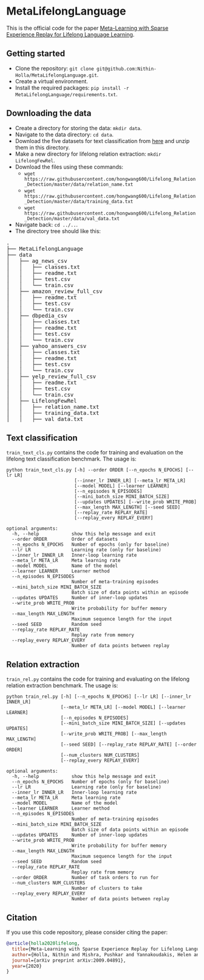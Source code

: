 # MetaLifelongLanguage

This is the official code for the paper [Meta-Learning with Sparse Experience Replay for Lifelong Language Learning](https://arxiv.org/abs/2009.04891).

## Getting started

- Clone the repository: `git clone git@github.com:Nithin-Holla/MetaLifelongLanguage.git`.
- Create a virtual environment.
- Install the required packages: `pip install -r MetaLifelongLanguage/requirements.txt`.

## Downloading the data

- Create a directory for storing the data: `mkdir data`.
- Navigate to the data directory: `cd data`.
- Download the five datasets for text classification from [here](https://tinyurl.com/y89zdadp) and unzip them in this directory.
- Make a new directory for lifelong relation extraction: `mkdir LifelongFewRel`.
- Download the files using these commands:
    - `wget https://raw.githubusercontent.com/hongwang600/Lifelong_Relation_Detection/master/data/relation_name.txt`
    - `wget https://raw.githubusercontent.com/hongwang600/Lifelong_Relation_Detection/master/data/training_data.txt`
    - `wget https://raw.githubusercontent.com/hongwang600/Lifelong_Relation_Detection/master/data/val_data.txt`
- Navigate back: `cd ../..`.
- The directory tree should like this:
<pre>
.
├── MetaLifelongLanguage
├── data
│   ├── ag_news_csv
│   │   ├── classes.txt
│   │   ├── readme.txt
│   │   ├── test.csv
│   │   └── train.csv
│   ├── amazon_review_full_csv
│   │   ├── readme.txt
│   │   ├── test.csv
│   │   └── train.csv
│   ├── dbpedia_csv
│   │   ├── classes.txt
│   │   ├── readme.txt
│   │   ├── test.csv
│   │   └── train.csv
│   ├── yahoo_answers_csv
│   │   ├── classes.txt
│   │   ├── readme.txt
│   │   ├── test.csv
│   │   └── train.csv
│   ├── yelp_review_full_csv
│   │   ├── readme.txt
│   │   ├── test.csv
│   │   └── train.csv
│   ├── LifelongFewRel
│   │   ├── relation_name.txt
│   │   ├── training_data.txt
│   │   ├── val_data.txt
</pre>


## Text classification

`train_text_cls.py` contains the code for training and evaluation on the lifelong text classification benchmark. The usage is:
```
python train_text_cls.py [-h] --order ORDER [--n_epochs N_EPOCHS] [--lr LR]
                         [--inner_lr INNER_LR] [--meta_lr META_LR]
                         [--model MODEL] [--learner LEARNER]
                         [--n_episodes N_EPISODES]
                         [--mini_batch_size MINI_BATCH_SIZE]
                         [--updates UPDATES] [--write_prob WRITE_PROB]
                         [--max_length MAX_LENGTH] [--seed SEED]
                         [--replay_rate REPLAY_RATE]
                         [--replay_every REPLAY_EVERY]

optional arguments:
  -h, --help            show this help message and exit
  --order ORDER         Order of datasets
  --n_epochs N_EPOCHS   Number of epochs (only for baseline)
  --lr LR               Learning rate (only for baseline)
  --inner_lr INNER_LR   Inner-loop learning rate
  --meta_lr META_LR     Meta learning rate
  --model MODEL         Name of the model
  --learner LEARNER     Learner method
  --n_episodes N_EPISODES
                        Number of meta-training episodes
  --mini_batch_size MINI_BATCH_SIZE
                        Batch size of data points within an episode
  --updates UPDATES     Number of inner-loop updates
  --write_prob WRITE_PROB
                        Write probability for buffer memory
  --max_length MAX_LENGTH
                        Maximum sequence length for the input
  --seed SEED           Random seed
  --replay_rate REPLAY_RATE
                        Replay rate from memory
  --replay_every REPLAY_EVERY
                        Number of data points between replay
```

## Relation extraction

`train_rel.py` contains the code for training and evaluating on the lifelong relation extraction benchmark. The usage is:
```
python train_rel.py [-h] [--n_epochs N_EPOCHS] [--lr LR] [--inner_lr INNER_LR]
                    [--meta_lr META_LR] [--model MODEL] [--learner LEARNER]
                    [--n_episodes N_EPISODES]
                    [--mini_batch_size MINI_BATCH_SIZE] [--updates UPDATES]
                    [--write_prob WRITE_PROB] [--max_length MAX_LENGTH]
                    [--seed SEED] [--replay_rate REPLAY_RATE] [--order ORDER]
                    [--num_clusters NUM_CLUSTERS]
                    [--replay_every REPLAY_EVERY]

optional arguments:
  -h, --help            show this help message and exit
  --n_epochs N_EPOCHS   Number of epochs (only for baseline)
  --lr LR               Learning rate (only for baseline)
  --inner_lr INNER_LR   Inner-loop learning rate
  --meta_lr META_LR     Meta learning rate
  --model MODEL         Name of the model
  --learner LEARNER     Learner method
  --n_episodes N_EPISODES
                        Number of meta-training episodes
  --mini_batch_size MINI_BATCH_SIZE
                        Batch size of data points within an episode
  --updates UPDATES     Number of inner-loop updates
  --write_prob WRITE_PROB
                        Write probability for buffer memory
  --max_length MAX_LENGTH
                        Maximum sequence length for the input
  --seed SEED           Random seed
  --replay_rate REPLAY_RATE
                        Replay rate from memory
  --order ORDER         Number of task orders to run for
  --num_clusters NUM_CLUSTERS
                        Number of clusters to take
  --replay_every REPLAY_EVERY
                        Number of data points between replay
```

## Citation

If you use this code repository, please consider citing the paper:
```bib
@article{holla2020lifelong,
  title={Meta-Learning with Sparse Experience Replay for Lifelong Language Learning},
  author={Holla, Nithin and Mishra, Pushkar and Yannakoudakis, Helen and Shutova, Ekaterina},
  journal={arXiv preprint arXiv:2009.04891},
  year={2020}
}
```